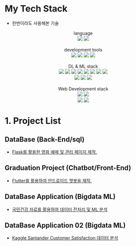 <!--
**ji-hun-choi/ji-hun-choi** is a ✨ _special_ ✨ repository because its `README.md` (this file) appears on your GitHub profile.

Here are some ideas to get you started:

- 🔭 I’m currently working on ...
- 🌱 I’m currently learning ...
- 👯 I’m looking to collaborate on ...
- 🤔 I’m looking for help with ...
- 💬 Ask me about ...
- 📫 How to reach me: ...
- 😄 Pronouns: ...
- ⚡ Fun fact: ...
-->
# My Tech Stack
 - 한번이라도 사용해본 기술
<p align="center">
  language
<br>
  <img src="https://img.shields.io/badge/Python-blue?logo=Python&logoColor=white"/>
  <img src="https://img.shields.io/badge/Java-navy?logo=Java&logoColor=white"/>
<br> <br>
  development tools
<br>
  <img src="https://img.shields.io/badge/Pycharm-ultramarine?logo=Pycharm&logoColor=white"/>
  <img src="https://img.shields.io/badge/IntelliJ IDEA-blue?logo=intellijidea&logoColor=white"/>
  <img src="https://img.shields.io/badge/Jupyter-darkgoldenrod?logo=Jupyter&logoColor=white"/>
  <img src="https://img.shields.io/badge/Google Colab-gold?logo=googlecolab&logoColor=white"/>
<br> <br>
  DL & ML stack
<br>
  <img src="https://img.shields.io/badge/Tensorflow-orange?logo=Tensorflow&logoColor=white"/>
 <img src="https://img.shields.io/badge/Numpy-blue?logo=Numpy&logoColor=white"/>
 <img src="https://img.shields.io/badge/Pandas-gray?logo=Pandas&logoColor=white"/>
 <img src="https://img.shields.io/badge/Pytorch-red?logo=Pytorch&logoColor=white"/>
 <img src="https://img.shields.io/badge/Sklearn-yellow?logo=Sklearn&logoColor=white"/>
 <img src="https://img.shields.io/badge/Matplot-redwine?logo=Matplot&logoColor=white"/>
 <img src="https://img.shields.io/badge/Seaborn-peachblow?logo=Seaborn&logoColor=white"/>
 <img src="https://img.shields.io/badge/Plotly-navy?logo=Plotly&logoColor=white"/> 
<br>
 <img src="https://img.shields.io/badge/Reaquest-lime?logo=Reaquest&logoColor=white"/>
 <img src="https://img.shields.io/badge/BeautifulSoup4-sandybrown?logo=BeautifulSoup4&logoColor=white"/>
 <img src="https://img.shields.io/badge/Selenium-magenta?logo=Selenium&logoColor=white"/> 
<br> <br>
  Web Development stack
<br>
  <img src="https://img.shields.io/badge/Flask-red?logo=flask&logoColor=white"/>
  <img src="https://img.shields.io/badge/MySQL-skyblue?logo=MySQL&logoColor=white"/>
<br>
  <img src="https://img.shields.io/badge/Spring-green?logo=Spring&logoColor=white"/>
  <img src="https://img.shields.io/badge/Spring Boot-sapgreen?logo=springboot&logoColor=white"/>
</p>

# 1. Project List
  ## DataBase (Back-End/sql)
   - [Flask를 활용한 영화 예매 및 관리 페이지 제작.](https://github.com/Gudegi/Database-Theater)

  ## Graduation Project (Chatbot/Front-End)
   - [Flutter를 활용하여 안드로이드 챗봇을 제작.](https://github.com/Gudegi/Eritip)

  ## DataBase Application (Bigdata ML) 
   - [국민건강 자료를 활용하여 데이터 전처리 및 ML 분석](https://github.com/kms2698/diabetes-analysys_topgap)

  ## DataBase Application 02 (Bigdata ML) 
   - [Kaggle Santander Customer Satisfaction 데이터 분석](https://github.com/AIBootcamp19Team2/Santander)
<br>


